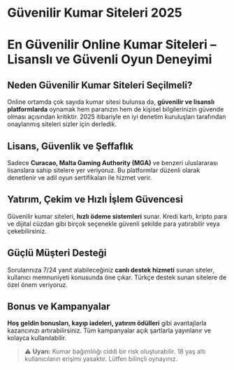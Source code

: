 # Güvenilir Kumar Siteleri 2025

<h1>En Güvenilir Online Kumar Siteleri – Lisanslı ve Güvenli Oyun Deneyimi</h1>

<h2>Neden Güvenilir Kumar Siteleri Seçilmeli?</h2>
<p>
Online ortamda çok sayıda kumar sitesi bulunsa da, <strong>güvenilir ve lisanslı platformlarda</strong> oynamak hem paranızın hem de kişisel bilgilerinizin güvende olması açısından kritiktir. 2025 itibariyle en iyi denetim kuruluşları tarafından onaylanmış siteleri sizler için derledik.
</p>

<h2>Lisans, Güvenlik ve Şeffaflık</h2>
<p>
Sadece <strong>Curacao, Malta Gaming Authority (MGA)</strong> ve benzeri uluslararası lisanslara sahip sitelere yer veriyoruz. Bu platformlar düzenli olarak denetlenir ve adil oyun sertifikaları ile hizmet verir.
</p>

<h2>Yatırım, Çekim ve Hızlı İşlem Güvencesi</h2>
<p>
Güvenilir kumar siteleri, <strong>hızlı ödeme sistemleri</strong> sunar. Kredi kartı, kripto para ve dijital cüzdan gibi birçok seçenekle güvenli şekilde para yatırabilir veya çekebilirsiniz.
</p>

<h2>Güçlü Müşteri Desteği</h2>
<p>
Sorularınıza 7/24 yanıt alabileceğiniz <strong>canlı destek hizmeti</strong> sunan siteler, kullanıcı memnuniyeti konusunda öne çıkar. Türkçe destek sunan sitelere de özel önem veriyoruz.
</p>

<h2>Bonus ve Kampanyalar</h2>
<p>
<strong>Hoş geldin bonusları, kayıp iadeleri, yatırım ödülleri</strong> gibi avantajlarla kazancınızı artırabilirsiniz. Tüm kampanyalar açık şartlarla yayınlanır ve kolayca kullanılabilir.
</p>

> ⚠️ <strong>Uyarı:</strong> Kumar bağımlılığı ciddi bir risk oluşturabilir. 18 yaş altı kullanıcıların erişimi yasaktır. Lütfen bilinçli oynayınız.
